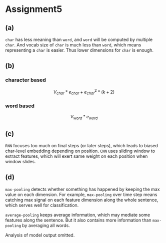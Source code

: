 # Assignment5

## (a)

`char` has less meaning than `word`, and `word` will be computed by multiple `char`.  And vocab size of `char` is much less than `word`, which means representing a `char` is easier. Thus lower dimensions for `char` is enough.



## (b)

### character based

$$
V_{char}*e_{char}+e_{char}^2*(k+2)
$$





### word based

$$
V_{word}*e_{word}
$$





## (c)

`RNN` focuses too much on final steps (or later steps), which leads to biased char-level embedding depending on position. `CNN` uses sliding window to extract features, which will exert same weight on each position when window slides.



## (d)

`max-pooling` detects whether something has happened by keeping the max value on each dimension. For example, `max-pooling` over time step means catching max signal on each feature dimension along the whole sentence, which serves well for classification.

`average-pooling` keeps average information, which may mediate some features along the sentence. But it also contains more information than `max-pooling` by averaging all words.



Analysis of model output omitted.



